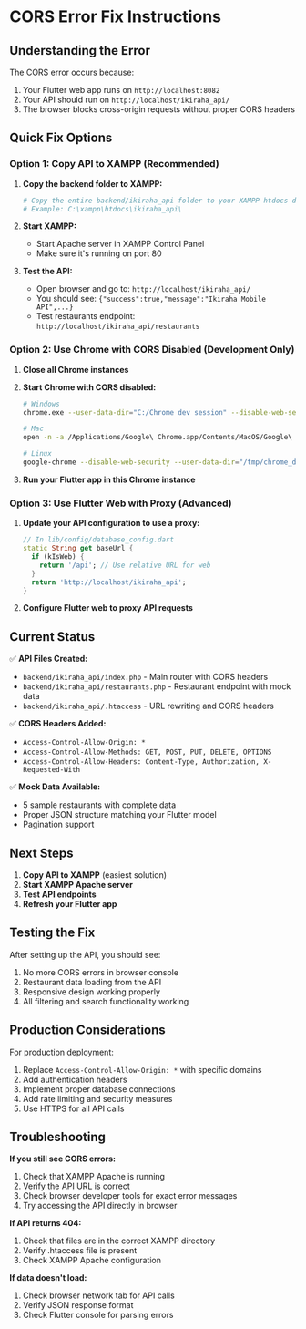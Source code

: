 # CORS Error Fix Instructions

## Understanding the Error

The CORS error occurs because:
1. Your Flutter web app runs on `http://localhost:8082`
2. Your API should run on `http://localhost/ikiraha_api/`
3. The browser blocks cross-origin requests without proper CORS headers

## Quick Fix Options

### Option 1: Copy API to XAMPP (Recommended)

1. **Copy the backend folder to XAMPP:**
   ```bash
   # Copy the entire backend/ikiraha_api folder to your XAMPP htdocs directory
   # Example: C:\xampp\htdocs\ikiraha_api\
   ```

2. **Start XAMPP:**
   - Start Apache server in XAMPP Control Panel
   - Make sure it's running on port 80

3. **Test the API:**
   - Open browser and go to: `http://localhost/ikiraha_api/`
   - You should see: `{"success":true,"message":"Ikiraha Mobile API",...}`
   - Test restaurants endpoint: `http://localhost/ikiraha_api/restaurants`

### Option 2: Use Chrome with CORS Disabled (Development Only)

1. **Close all Chrome instances**

2. **Start Chrome with CORS disabled:**
   ```bash
   # Windows
   chrome.exe --user-data-dir="C:/Chrome dev session" --disable-web-security --disable-features=VizDisplayCompositor

   # Mac
   open -n -a /Applications/Google\ Chrome.app/Contents/MacOS/Google\ Chrome --args --user-data-dir="/tmp/chrome_dev_test" --disable-web-security

   # Linux
   google-chrome --disable-web-security --user-data-dir="/tmp/chrome_dev_test"
   ```

3. **Run your Flutter app in this Chrome instance**

### Option 3: Use Flutter Web with Proxy (Advanced)

1. **Update your API configuration to use a proxy:**
   ```dart
   // In lib/config/database_config.dart
   static String get baseUrl {
     if (kIsWeb) {
       return '/api'; // Use relative URL for web
     }
     return 'http://localhost/ikiraha_api';
   }
   ```

2. **Configure Flutter web to proxy API requests**

## Current Status

✅ **API Files Created:**
- `backend/ikiraha_api/index.php` - Main router with CORS headers
- `backend/ikiraha_api/restaurants.php` - Restaurant endpoint with mock data
- `backend/ikiraha_api/.htaccess` - URL rewriting and CORS headers

✅ **CORS Headers Added:**
- `Access-Control-Allow-Origin: *`
- `Access-Control-Allow-Methods: GET, POST, PUT, DELETE, OPTIONS`
- `Access-Control-Allow-Headers: Content-Type, Authorization, X-Requested-With`

✅ **Mock Data Available:**
- 5 sample restaurants with complete data
- Proper JSON structure matching your Flutter model
- Pagination support

## Next Steps

1. **Copy API to XAMPP** (easiest solution)
2. **Start XAMPP Apache server**
3. **Test API endpoints**
4. **Refresh your Flutter app**

## Testing the Fix

After setting up the API, you should see:
1. No more CORS errors in browser console
2. Restaurant data loading from the API
3. Responsive design working properly
4. All filtering and search functionality working

## Production Considerations

For production deployment:
1. Replace `Access-Control-Allow-Origin: *` with specific domains
2. Add authentication headers
3. Implement proper database connections
4. Add rate limiting and security measures
5. Use HTTPS for all API calls

## Troubleshooting

**If you still see CORS errors:**
1. Check that XAMPP Apache is running
2. Verify the API URL is correct
3. Check browser developer tools for exact error messages
4. Try accessing the API directly in browser

**If API returns 404:**
1. Check that files are in the correct XAMPP directory
2. Verify .htaccess file is present
3. Check XAMPP Apache configuration

**If data doesn't load:**
1. Check browser network tab for API calls
2. Verify JSON response format
3. Check Flutter console for parsing errors
